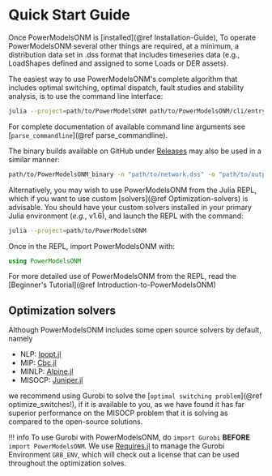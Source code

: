 # Quick Start Guide

Once PowerModelsONM is [installed](@ref Installation-Guide), To operate PowerModelsONM several other things are required, at a minimum, a distribution data set in .dss format that includes timeseries data (e.g., LoadShapes defined and assigned to some Loads or DER assets).

The easiest way to use PowerModelsONM's complete algorithm that includes optimal switching, optimal dispatch, fault studies and stability analysis, is to use the command line interface:

```bash
julia --project=path/to/PowerModelsONM path/to/PowerModelsONM/cli/entrypoint.jl -n "path/to/network.dss" -o "path/to/output.json"
```

For complete documentation of available command line arguments see [`parse_commandline`](@ref parse_commandline).

The binary builds available on GitHub under [Releases](https://github.com/lanl-ansi/PowerModelsONM.jl/releases) may also be used in a similar manner:

```bash
path/to/PowerModelsONM_binary -n "path/to/network.dss" -o "path/to/output.json"
```

Alternatively, you may wish to use PowerModelsONM from the Julia REPL, which if you want to use custom [solvers](@ref Optimization-solvers) is advisable. You should have your custom solvers installed in your primary Julia environment (_e.g._, v1.6), and launch the REPL with the command:

```bash
julia --project=path/to/PowerModelsONM
```

Once in the REPL, import PowerModelsONM with:

```julia
using PowerModelsONM
```

For more detailed use of PowerModelsONM from the REPL, read the [Beginner's Tutorial](@ref Introduction-to-PowerModelsONM)

## Optimization solvers

Although PowerModelsONM includes some open source solvers by default, namely

- NLP: [Ipopt.jl](https://github.com/jump-dev/Ipopt.jl)
- MIP: [Cbc.jl](https://github.com/jump-dev/Cbc.jl)
- MINLP: [Alpine.jl](https://github.com/lanl-ansi/Alpine.jl)
- MISOCP: [Juniper.jl](https://github.com/lanl-ansi/Juniper.jl)

we recommend using Gurobi to solve the [`optimal switching problem`](@ref optimize_switches!), if it is available to you, as we have found it has far superior performance on the MISOCP problem that it is solving as compared to the open-source solutions.

!!! info
    To use Gurobi with PowerModelsONM, do `import Gurobi` __BEFORE__ `import PowerModelsONM`. We use [Requires.jl](https://github.com/JuliaPackaging/Requires.jl) to manage the Gurobi Environment `GRB_ENV`, which will check out a license that can be used throughout the optimization solves.
